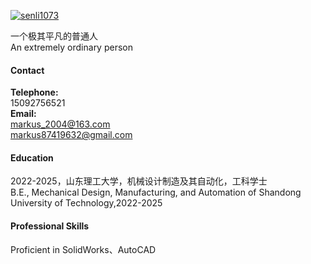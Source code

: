[![senli1073](https://img.shields.io/badge/senli1073-github-blue?logo=github)](https://github.com/senli1073)

一个极其平凡的普通人\
An extremely ordinary person

#### Contact

**Telephone:**\
15092756521\
**Email:**\
markus_2004@163.com\
markus87419632@gmail.com

#### Education
2022-2025，山东理工大学，机械设计制造及其自动化，工科学士\
B.E., Mechanical Design, Manufacturing, and Automation of Shandong University of Technology,2022-2025

#### Professional Skills
Proficient in SolidWorks、AutoCAD